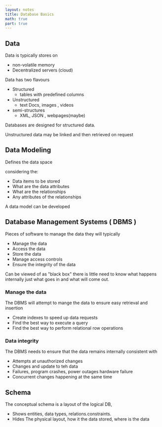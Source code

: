 ```yaml
---
layout: notes
title: Database Basics
math: true
part: true
---
```


## Data
Data is typically stores on
* non-volatile memory
* Decentralized servers (cloud)

Data has two flavours
* Structured
  * tables with predefined columns
* Unstructured
  * text Docs, images , videos
* semi-structures
  * XML, JSON , webpages(maybe)
  
Databases are designed for structured data.

Unstructured data may be linked and then retrieved on request

## Data Modeling
Defines the data space

considering the:
* Data items to be stored
* What are the data attributes
* What are the relationships
* Any attributes of the relationships
  
A data model can be developed

## Database Management Systems ( DBMS )
Pieces of software to manage the data they will typically
* Manage the data
* Access the data
* Store the data
* Manage access controls
* Ensure the integrity of the data

Can be viewed of as  "black box" there is little need to know what happens internally just what goes in and what will come out.

### Manage the data
The DBMS will attempt to mange the data to ensure easy retrieval and insertion
* Create indexes to speed up data requests
* Find the best way to execute a query
* Find the best way to perform relational row operations

### Data integrity
The DBMS needs to ensure that the data remains internally consistent with
* Attempts at unauthorized changes
* Changes and update to teh data
* Failures, program crashes, power outages hardware failure
* Concurrent changes happening at the same time  

## Schema
The conceptual schema is a layout of the logical DB,
* Shows entities, data types, relations.constraints.
* Hides The physical layout, how it the data stored, where is the data 